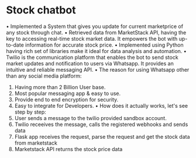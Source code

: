 # Stock chatbot
• Implemented a System that gives you update for current marketprice of any stock through chat.
• Retrieved data from MarketStack API, having the key to accessing real-time stock market data. It empowers the bot with up-to-date information for accurate stock price.
• Implemented using Python having rich set of libraries make it ideal for data analysis and automation.
• Twilio is the communication platform that enables the bot to send stock market updates and notification to users via Whatsapp. It provides an intuitive and reliable messaging API.
• The reason for using Whatsapp other than any social media platform:
  1. Having more than 2 Billion User base.
  2. Most popular messaging app & easy to use.
  3. Provide end to end encryption for security.
  4. Easy to integrate for Developers.
• How does it actually works, let's see step by step:
  1. User sends a message to the twilio provided sandbox account.
  2. Twilio receeives the message, calls the registered webhooks and sends data
  3. Flask app receives the request, parse the request and get the stock data from marketstack
  4. Marketstack API returns the stock price data

 
